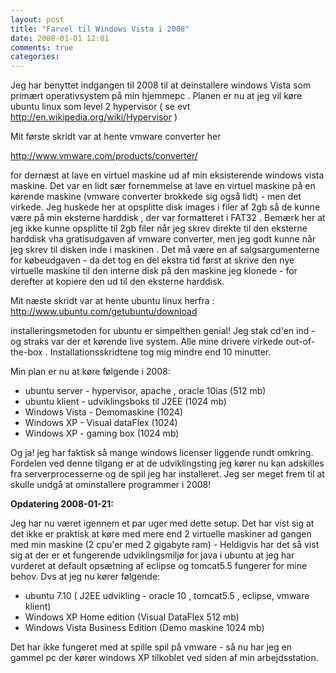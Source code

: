 ```yaml
---
layout: post
title: "Farvel til Windows Vista i 2008"
date: 2008-01-01 12:01
comments: true 
categories: 
---
```

Jeg har benyttet indgangen til 2008 til at deinstallere windows Vista som primært operativsystem på min hjemmepc . Planen er nu at jeg vil køre ubuntu linux som level 2 hypervisor (  se evt <a href="http://en.wikipedia.org/wiki/Hypervisor">http://en.wikipedia.org/wiki/Hypervisor</a> )

Mit første skridt var at hente vmware converter her

<a href="http://www.vmware.com/products/converter/">http://www.vmware.com/products/converter/</a>

for dernæst at lave en virtuel maskine ud af min eksisterende windows vista maskine. Det var en lidt sær fornemmelse at lave en virtuel maskine på en kørende maskine (vmware converter brokkede sig også lidt)  - men det virkede. Jeg huskede her at opsplitte disk images i filer af 2gb så de kunne være på min eksterne harddisk , der var formatteret i FAT32 . Bemærk her at jeg ikke kunne opsplitte til 2gb filer når jeg skrev direkte til den eksterne harddisk vha gratisudgaven af vmware converter, men jeg godt kunne når jeg skrev til disken inde i maskinen . Det må være en af salgsargumenterne for købeudgaven - da det tog en del ekstra tid først at skrive den nye virtuelle maskine til den interne disk på den maskine jeg klonede - for derefter at kopiere den ud til den eksterne harddisk.

Mit næste skridt var at hente ubuntu linux herfra : <a href="http://www.ubuntu.com/getubuntu/download">http://www.ubuntu.com/getubuntu/download</a>

installeringsmetoden for ubuntu er simpelthen genial! Jeg stak cd'en ind - og straks var der et kørende live system. Alle mine drivere virkede out-of-the-box . Installationsskridtene tog mig mindre end 10 minutter.

Min plan er nu at køre følgende i 2008:
<ul>
	<li>ubuntu server - hypervisor, apache , oracle 10ias (512 mb)</li>
	<li>ubuntu klient - udviklingsboks til J2EE (1024 mb)</li>
	<li>Windows Vista - Demomaskine (1024)</li>
	<li>Windows XP - Visual dataFlex (1024)</li>
	<li>Windows XP - gaming box (1024 mb)</li>
</ul>
Og ja! jeg har faktisk så mange windows licenser liggende rundt omkring.
Fordelen ved denne tilgang er at de udviklingsting jeg kører nu kan adskilles fra serverprocesserne og de spil jeg har installeret. Jeg ser meget frem til at skulle undgå at ominstallere programmer i 2008!

<strong>Opdatering 2008-01-21:</strong>

Jeg har nu været igennem et par uger med dette setup. Det har vist sig at det ikke er praktisk at køre med mere end 2 virtuelle maskiner ad gangen med min maskine (2 cpu'er med 2 gigabyte ram) - Heldigvis har det så vist sig at der er et fungerende udviklingsmiljø for java i ubuntu at jeg har vurderet at default opsætning af eclipse og tomcat5.5  fungerer for mine behov.  Dvs at jeg nu kører følgende:
<ul>
	<li> ubuntu 7.10 ( J2EE udvikling - oracle 10 , tomcat5.5 , eclipse, vmware klient)</li>
	<li> Windows XP Home edition (Visual DataFlex  512 mb)</li>
	<li>Windows Vista Business Edition (Demo maskine 1024 mb)</li>
</ul>
Det har ikke fungeret med at spille spil på vmware - så nu har jeg en gammel pc der kører windows XP tilkoblet ved siden af min arbejdsstation.